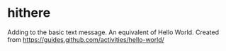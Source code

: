 # hithere
Adding to the basic text message.
An equivalent of Hello World.
Created from https://guides.github.com/activities/hello-world/
